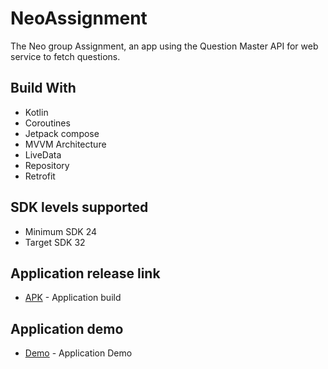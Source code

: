# NeoAssignment

The Neo group Assignment, an app using the Question Master API for web service to fetch questions.

## Build With

- Kotlin
- Coroutines
- Jetpack compose
- MVVM Architecture
- LiveData
- Repository
- Retrofit

## SDK levels supported

- Minimum SDK 24
- Target SDK 32

## Application release link

- [APK](https://github.com/hemantlatkar/NeoAssignment/tree/main/app/release) - Application
  build

## Application demo

- [Demo](https://drive.google.com/file/d/1wM6iR1CmxHzl1Uc9vmluoRsX8Ekbw3JX/view?usp=sharing) - Application
  Demo





